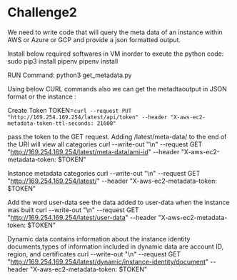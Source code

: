 # Challenge2

We need to write code that will query the meta data of an instance within AWS or Azure or GCP and provide a json formatted output. 

Install below required softwares in VM inorder to exeute the python code:
sudo pip3 install pipenv
pipenv install

RUN Command:
python3 get_metadata.py

Using below CURL commands also we can get the metadtaoutput in JSON format or the instance :

Create Token
TOKEN=`curl --request PUT "http://169.254.169.254/latest/api/token" --header "X-aws-ec2-metadata-token-ttl-seconds: 21600"` 

pass the token to the GET request. Adding /latest/meta-data/ to the end of the URI will view all categories 
curl --write-out "\n" --request GET "http://169.254.169.254/latest/meta-data/ami-id" --header "X-aws-ec2-metadata-token: $TOKEN"

Instance metadata categories
curl --write-out "\n" --request GET "http://169.254.169.254/latest/" --header "X-aws-ec2-metadata-token: $TOKEN"

Add the word user-data see the data added to user-data when the instance was built
curl --write-out "\n" --request GET "http://169.254.169.254/latest/user-data" --header "X-aws-ec2-metadata-token: $TOKEN"

Dynamic data contains information about the instance identity documents,types of information included in dynamic data are account ID, region, and certificates
curl --write-out "\n" --request GET "http://169.254.169.254/latest/dynamic/instance-identity/document" --header "X-aws-ec2-metadata-token: $TOKEN"

